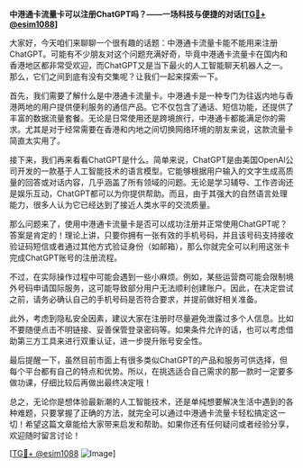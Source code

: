 **中港通卡流量卡可以注册ChatGPT吗？——一场科技与便捷的对话[[TG💪+ @esim1088](https://t.me/s/esim1088)]**

大家好，今天咱们来聊聊一个很有趣的话题：中港通卡流量卡能不能用来注册ChatGPT。可能有不少朋友对这个问题充满好奇，毕竟中港通卡流量卡在国内和香港地区都非常受欢迎，而ChatGPT又是当下最火的人工智能聊天机器人之一。那么，它们之间到底有没有交集呢？让我们一起来探索一下。

首先，我们需要了解什么是中港通卡流量卡。中港通卡是一种专门为往返内地与香港两地的用户提供便利服务的通信产品。它不仅包含了通话、短信功能，还提供了丰富的数据流量套餐。无论是日常使用还是跨境旅行，中港通卡都能满足你的需求。尤其是对于经常需要在香港和内地之间切换网络环境的朋友来说，这款流量卡简直太实用了。

接下来，我们再来看看ChatGPT是什么。简单来说，ChatGPT是由美国OpenAI公司开发的一款基于人工智能技术的语言模型。它能够根据用户输入的文字生成高质量的回答或对话内容，几乎涵盖了所有领域的问题。无论是学习辅导、工作咨询还是娱乐互动，ChatGPT都可以为你提供帮助。而且，由于其强大的自然语言处理能力，很多人认为它已经达到了接近人类水平的交流质量。

那么问题来了，使用中港通卡流量卡是否可以成功注册并正常使用ChatGPT呢？答案是肯定的！理论上讲，只要你拥有一张有效的手机号码，并且该号码支持接收验证码短信或者通过其他方式验证身份（如邮箱），那么你就完全可以利用这张卡完成ChatGPT账号的注册流程。

不过，在实际操作过程中可能会遇到一些小麻烦。例如，某些运营商可能会限制境外号码申请国际服务，这可能导致部分用户无法顺利创建账户。因此，在决定尝试之前，请务必确认自己的手机号码是否符合要求，并提前做好相关准备。

此外，考虑到隐私安全因素，建议大家在注册时尽量避免泄露过多个人信息。比如不要随便点击不明链接、妥善保管登录密码等。如果条件允许的话，也可以考虑借助第三方工具来进行双重认证，进一步提升账号安全性。

最后提醒一下，虽然目前市面上有很多类似ChatGPT的产品和服务可供选择，但每个平台都有自己的特点和优势。所以，在挑选适合自己需求的那一款时一定要多做功课，仔细比较后再做出最终决定哦！

总之，无论你是想体验最新潮的人工智能技术，还是单纯想要解决生活中遇到的各种难题，只要掌握了正确的方法，就完全可以通过中港通卡流量卡轻松搞定这一切！希望这篇文章能给大家带来启发和帮助。如果你还有任何疑问或者经验分享，欢迎随时留言讨论！

[[TG💪+ @esim1088](https://t.me/s/esim1088) ![Image](https://i.postimg.cc/4NQfJmqS/Snipaste-2025-05-13-00-14-12.png)]